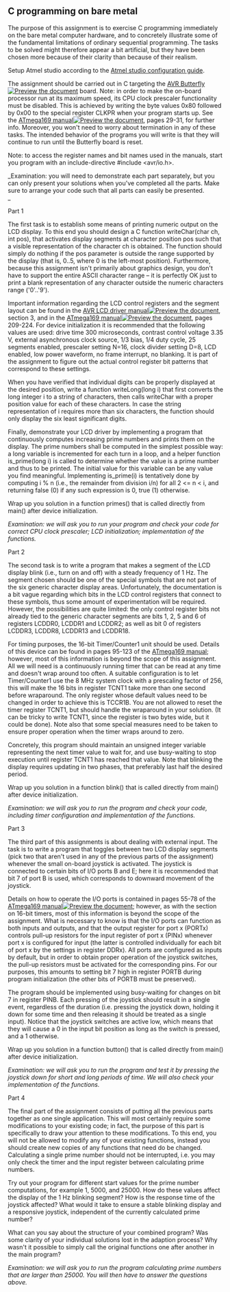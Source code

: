 ## C programming on bare metal

The purpose of this assignment is to exercise C programming immediately on the bare metal computer hardware, and to concretely illustrate some of the fundamental limitations of ordinary sequential programming. The tasks to be solved might therefore appear a bit artificial, but they have been chosen more because of their clarity than because of their realism.

Setup Atmel studio according to the  [Atmel studio configuration guide](https://ltu.instructure.com/courses/12170/pages/atmel-studio-configuration-guide "Atmel studio configuration guide").

The assignment should be carried out in C targeting the  [AVR Butterfly](https://ltu.instructure.com/courses/12170/files/1871715?wrap=1 "doc4271_butterfly.pdf")[![Preview the document](https://ltu.instructure.com/images/preview.png)](https://ltu.instructure.com/courses/12170/files/1871715?wrap=1 "Preview the document")  board. Note: in order to make the on-board processor run at its maximum speed, its CPU clock prescaler functionality must be disabled. This is achieved by writing the byte values 0x80 followed by 0x00 to the special register CLKPR when your program starts up. See the  [ATmega169 manual](https://ltu.instructure.com/courses/12170/files/1871713?wrap=1 "ATmega169.pdf")[![Preview the document](https://ltu.instructure.com/images/preview.png)](https://ltu.instructure.com/courses/12170/files/1871713?wrap=1 "Preview the document"), pages 29-31, for further info. Moreover, you won't need to worry about termination in any of these tasks. The intended behavior of the programs you will write is that they will continue to run until the Butterfly board is reset.

Note: to access the register names and bit names used in the manuals, start you program with an include-directive  #include <avr/io.h>.

_Examination: you will need to demonstrate each part separately, but you can only present your solutions when you've completed all the parts. Make sure to arrange your code such that all parts can easily be presented.  
_

Part 1

The first task is to establish some means of printing numeric output on the LCD display. To this end you should design a C function  writeChar(char ch, int pos), that activates display segments at character position  pos  such that a visible representation of the character  ch  is obtained. The function should simply do nothing if the  pos  parameter is outside the range supported by the display (that is,  0..5, where  0  is the left-most position). Furthermore, because this assignment isn't primarily about graphics design, you don't have to support the entire ASCII character range – it is perfectly OK just to print a blank representation of any character outside the numeric characters range ('0'..'9').

Important information regarding the LCD control registers and the segment layout can be found in the  [AVR LCD driver manual](https://ltu.instructure.com/courses/12170/files/1871714?wrap=1 "butterfly_lcd.pdf")[![Preview the document](https://ltu.instructure.com/images/preview.png)](https://ltu.instructure.com/courses/12170/files/1871714?wrap=1 "Preview the document"), section 3, and in the  [ATmega169 manual](https://ltu.instructure.com/courses/12170/files/1871713?wrap=1 "ATmega169.pdf")[![Preview the document](https://ltu.instructure.com/images/preview.png)](https://ltu.instructure.com/courses/12170/files/1871713?wrap=1 "Preview the document"), pages 209-224. For device initialization it is recommended that the following values are used: drive time 300 microseconds, contrast control voltage 3.35 V, external asynchronous clock source, 1/3 bias, 1/4 duty cycle, 25 segments enabled, prescaler setting N=16, clock divider setting D=8, LCD enabled, low power waveform, no frame interrupt, no blanking. It is part of the assignment to figure out the actual control register bit patterns that correspond to these settings.

When you have verified that individual digits can be properly displayed at the desired position, write a function  writeLong(long i)  that first converts the long integer  i  to a string of characters, then calls  writeChar  with a proper position value for each of these characters. In case the string representation of  i  requires more than six characters, the function should only display the six  least  significant digits.

Finally, demonstrate your LCD driver by implementing a program that continuously computes increasing prime numbers and prints them on the display. The prime numbers shall be computed in the simplest possible way: a  long  variable is incremented for each turn in a loop, and a helper function  is_prime(long i)  is called to determine whether the value is a prime number and thus to be printed. The initial value for this variable can be any value you find meaningful. Implementing  is_prime(i)  is tentatively done by computing  i % n  (i.e., the remainder from division  i/n) for all  2 <= n < i, and returning false (0) if any such expression is 0, true (1) otherwise.

Wrap up you solution in a function  primes()  that is called directly from  main()  after device initialization.

_Examination: we will ask you to run your program and check your code for correct CPU clock prescaler; LCD initialization; implementation of the functions._

Part 2

The second task is to write a program that makes a segment of the LCD display blink (i.e., turn on and off) with a steady frequency of 1 Hz. The segment chosen should be one of the special symbols that are not part of the six generic character display areas. Unfortunately, the documentation is a bit vague regarding which bits in the LCD control registers that connect to these symbols, thus some amount of experimentation will be required. However, the possibilities are quite limited: the only control register bits not already tied to the generic character segments are bits 1, 2, 5 and 6 of registers LCDDR0, LCDDR1 and LCDDR2; as well as bit 0 of registers LCDDR3, LCDDR8, LCDDR13 and LCDDR18.

For timing purposes, the 16-bit Timer/Counter1 unit should be used. Details of this device can be found in pages 95-123 of the  [ATmega169 manual](https://ltu.instructure.com/courses/12170/files/folder/documentation?preview=1346725); however, most of this information is beyond the scope of this assignment. All we will need is a continuously running timer that can be read at any time and doesn't wrap around too often. A suitable configuration is to let Timer/Counter1 use the 8 MHz system clock with a prescaling factor of 256, this will make the 16 bits in register TCNT1 take more than one second before wraparound. The only register whose default values need to be changed in order to achieve this is TCCR1B. You are not allowed to reset the timer register TCNT1, but should handle the wraparound in your solution. (It can be tricky to write TCNT1, since the register is two bytes wide, but it could be done). Note also that some special measures need to be taken to ensure proper operation when the timer wraps around to zero.

Concretely, this program should maintain an unsigned integer variable representing the next timer value to wait for, and use busy-waiting to stop execution until register TCNT1 has reached that value. Note that blinking the display requires updating in two phases, that preferably last half the desired period.

Wrap up you solution in a function  blink()  that is called directly from  main()  after device initialization.

_Examination: we will ask you to run the program and check your code, including timer configuration and implementation of the functions._

Part 3

The third part of this assignments is about dealing with external input. The task is to write a program that toggles between two LCD display segments (pick two that aren't used in any of the previous parts of the assignment) whenever the small on-board joystick is activated. The joystick is connected to certain bits of I/O ports B and E; here it is recommended that bit 7 of port B is used, which corresponds to downward movement of the joystick.

Details on how to operate the I/O ports is contained in pages 55-78 of the  [ATmega169 manual](https://ltu.instructure.com/courses/12170/files/1871713?wrap=1 "ATmega169.pdf")[![Preview the document](https://ltu.instructure.com/images/preview.png)](https://ltu.instructure.com/courses/12170/files/1871713?wrap=1 "Preview the document"); however, as with the section on 16-bit timers, most of this information is beyond the scope of the assignment. What is necessary to know is that the I/O ports can function as both inputs and outputs, and that the output register for port  x  (PORTx) controls pull-up resistors for the input register of port x (PINx) whenever port  x  is configured for input (the latter is controlled individually for each bit of port  x  by the settings in register DDRx). All ports are configured as inputs by default, but in order to obtain proper operation of the joystick switches, the pull-up resistors must be activated for the corresponding pins. For our purposes, this amounts to setting bit 7 high in register PORTB during program initialization (the other bits of PORTB must be preserved).

The program should be implemented using busy-waiting for changes on bit 7 in register PINB. Each pressing of the joystick should result in a single event, regardless of the duration (i.e. pressing the joystick down, holding it down for some time and then releasing it should be treated as a single input). Notice that the joystick switches are active low, which means that they will cause a 0 in the input bit position as long as the switch is pressed, and a 1 otherwise.

Wrap up you solution in a function  button()  that is called directly from  main()  after device initialization.

_Examination: we will ask you to run the program and test it by pressing the joystick down for short and long periods of time. We will also check your implementation of the functions._

Part 4

The final part of the assignment consists of putting all the previous parts together as one single application. This will most certainly require some modifications to your existing code; in fact, the purpose of this part is specifically to draw your attention to these modifications. To this end,  you will not be allowed to modify any of your existing functions, instead you should create new copies of any functions that need do be changed. Calculating a single prime number should not be interrupted, i.e. you may only check the timer and the input register between calculating prime numbers.

Try out your program for different start values for the prime number computations, for example 1, 5000, and 25000. How do these values affect the display of the 1 Hz blinking segment? How is the response time of the joystick affected? What would it take to ensure a stable blinking display and a responsive joystick, independent of the currently calculated prime number?

What can you say about the structure of your combined program? Was some clarity of your individual solutions lost in the adaption process? Why wasn't it possible to simply call the original functions one after another in the main program?

_Examination: we will ask you to run the program calculating prime numbers that are larger than 25000. You will then have to answer the questions above._
